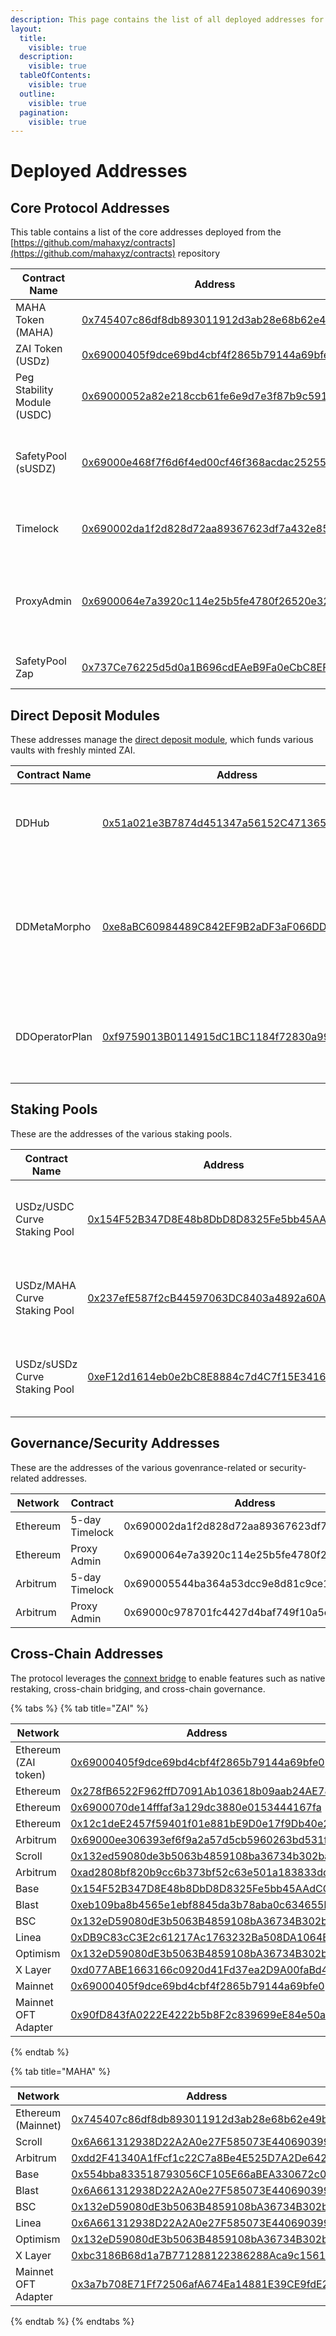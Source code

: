 ```yaml
---
description: This page contains the list of all deployed addresses for the protocol.
layout:
  title:
    visible: true
  description:
    visible: true
  tableOfContents:
    visible: true
  outline:
    visible: true
  pagination:
    visible: true
---
```


# Deployed Addresses

## Core Protocol Addresses

This table contains a list of the core addresses deployed from the [https://github.com/mahaxyz/contracts](https://github.com/mahaxyz/contracts) repository

| Contract Name               | Address                                                                                                               | Comments                                                        |
| --------------------------- | --------------------------------------------------------------------------------------------------------------------- | --------------------------------------------------------------- |
| MAHA Token (MAHA)           | [0x745407c86df8db893011912d3ab28e68b62e49b0](https://etherscan.io/token/0x745407c86df8db893011912d3ab28e68b62e49b0)   | The governance token                                            |
| ZAI Token (USDz)            | [0x69000405f9dce69bd4cbf4f2865b79144a69bfe0](https://etherscan.io/token/0x69000405f9dce69bd4cbf4f2865b79144a69bfe0)   | The USD stablecoin                                              |
| Peg Stability Module (USDC) | [0x69000052a82e218ccb61fe6e9d7e3f87b9c5916f](https://etherscan.io/address/0x69000052a82e218ccb61fe6e9d7e3f87b9c5916f) | Used to mint ZAI with USDC collateral                           |
| SafetyPool (sUSDZ)          | [0x69000e468f7f6d6f4ed00cf46f368acdac252553](https://etherscan.io/address/0x69000e468f7f6d6f4ed00cf46f368acdac252553) | Safety Pool used to stake ZAI to protect against bad debt       |
| Timelock                    | [0x690002da1f2d828d72aa89367623df7a432e85a9](https://etherscan.io/address/0x690002da1f2d828d72aa89367623df7a432e85a9) | All protocol ownership rests in this timelock                   |
| ProxyAdmin                  | [0x6900064e7a3920c114e25b5fe4780f26520e3231](https://etherscan.io/address/0x6900064e7a3920c114e25b5fe4780f26520e3231) | Used as the admin for all deployed proxies. Owned by governance |
| SafetyPool Zap              | [0x737Ce76225d5d0a1B696cdEAeB9Fa0eCbC8EF424](https://etherscan.io/address/0x737Ce76225d5d0a1B696cdEAeB9Fa0eCbC8EF424) | Used to zap into the safety pool.                               |

## Direct Deposit Modules <a href="#layer-2-addresses" id="layer-2-addresses"></a>

These addresses manage the [direct deposit module](deployed-addresses.md#layer-2-addresses), which funds various vaults with freshly minted ZAI.

| Contract Name  | Address                                                                                                               | Comments                                                                                  |
| -------------- | --------------------------------------------------------------------------------------------------------------------- | ----------------------------------------------------------------------------------------- |
| DDHub          | [0x51a021e3B7874d451347a56152C47136593b6740](https://etherscan.io/address/0x51a021e3B7874d451347a56152C47136593b6740) | Direct Deposit module that mints ZAI to be used for lending                               |
| DDMetaMorpho   | [0xe8aBC60984489C842EF9B2aDF3aF066DD260744B](https://etherscan.io/address/0xe8abc60984489c842ef9b2adf3af066dd260744b) | Direct Deposit MetaMorpho Pool that uses te minted ZAI to supply into a MetaMorpho vault. |
| DDOperatorPlan | [0xf9759013B0114915dC1BC1184f72830a999f4111](https://etherscan.io/address/0xf9759013B0114915dC1BC1184f72830a999f4111) | A simple operator plan that sets the target on the MetaMorpho vaults                      |

## Staking Pools <a href="#layer-2-addresses" id="layer-2-addresses"></a>

These are the addresses of the various staking pools.

| Contract Name                 | Address                                                                                                               | Comments                                                                                                                          |
| ----------------------------- | --------------------------------------------------------------------------------------------------------------------- | --------------------------------------------------------------------------------------------------------------------------------- |
| USDz/USDC Curve Staking Pool  | [0x154F52B347D8E48b8DbD8D8325Fe5bb45AAdCCDa](https://etherscan.io/address/0x154F52B347D8E48b8DbD8D8325Fe5bb45AAdCCDa) | The staking pool for the [USDz/USDC Liquidity Pool](https://curve.fi/#/ethereum/pools/factory-stable-ng-229/deposit) on Curve.fi  |
| USDz/MAHA Curve Staking Pool  | [0x237efE587f2cB44597063DC8403a4892a60A5a4f](https://etherscan.io/address/0x237efE587f2cB44597063DC8403a4892a60A5a4f) | The staking pool for the [USDz/MAHA Liquidity Pool](https://curve.fi/#/ethereum/pools/factory-twocrypto-54/deposit) on Curve.fi   |
| USDz/sUSDz Curve Staking Pool | [0xeF12d1614eb0e2bC8E8884c7d4C7f15E34164F40](https://etherscan.io/address/0xeF12d1614eb0e2bC8E8884c7d4C7f15E34164F40) | The staking pool for the [USDz/sUSDz Liquidity Pool](https://curve.fi/#/ethereum/pools/factory-stable-ng-230/deposit) on Curve.fi |

## Governance/Security Addresses <a href="#layer-2-addresses" id="layer-2-addresses"></a>

These are the addresses of the various govenrance-related or security-related addresses.

<table><thead><tr><th width="134">Network</th><th width="156">Contract</th><th>Address</th></tr></thead><tbody><tr><td>Ethereum</td><td>5-day Timelock</td><td>0x690002da1f2d828d72aa89367623df7a432e85a9</td></tr><tr><td>Ethereum</td><td>Proxy Admin</td><td>0x6900064e7a3920c114e25b5fe4780f26520e3231</td></tr><tr><td>Arbitrum</td><td>5-day Timelock</td><td>0x690005544ba364a53dcc9e8d81c9ce1e90018ab7</td></tr><tr><td>Arbitrum</td><td>Proxy Admin</td><td>0x69000c978701fc4427d4baf749f10a5cec582863</td></tr></tbody></table>

## Cross-Chain Addresses <a href="#layer-2-addresses" id="layer-2-addresses"></a>

The protocol leverages the [connext bridge](https://www.connext.network/) to enable features such as native restaking, cross-chain bridging, and cross-chain governance.

{% tabs %}
{% tab title="ZAI" %}
<table><thead><tr><th width="200">Network</th><th>Address</th><th data-hidden>Contract</th></tr></thead><tbody><tr><td>Ethereum (ZAI token)</td><td><a href="https://etherscan.io/token/0x69000405f9dce69bd4cbf4f2865b79144a69bfe0">0x69000405f9dce69bd4cbf4f2865b79144a69bfe0</a></td><td>ZaiStablecoin (USDz)</td></tr><tr><td>Ethereum</td><td><a href="https://etherscan.io/address/0x278fb6522f962ffd7091ab103618b09aab24ae78">0x278fB6522F962ffD7091Ab103618b09aab24AE78</a></td><td>ZAI Lockbox</td></tr><tr><td>Ethereum </td><td><a href="https://etherscan.io/address/0x6900070de14fffaf3a129dc3880e0153444167fa#code">0x6900070de14fffaf3a129dc3880e0153444167fa</a></td><td>XERC20 (xUSDz)</td></tr><tr><td>Ethereum</td><td><a href="https://etherscan.io/address/0x12c1dee2457f59401f01e881be9d0e17f9db40e2#code">0x12c1deE2457f59401f01e881bE9D0e17f9Db40e2</a></td><td>L1BridgeCollateral</td></tr><tr><td>Arbitrum</td><td><a href="https://arbiscan.io/address/0x69000ee306393ef6f9a2a57d5cb5960263bd531f#code">0x69000ee306393ef6f9a2a57d5cb5960263bd531f</a></td><td>XERC20 (USDz)</td></tr><tr><td>Scroll</td><td><a href="https://scrollscan.com/token/0x132ed59080de3b5063b4859108ba36734b302bac">0x132ed59080de3b5063b4859108ba36734b302bac</a></td><td></td></tr><tr><td>Arbitrum</td><td><a href="https://arbiscan.io/token/0xad2808bf820b9cc6b373bf52c63e501a183833dd">0xad2808bf820b9cc6b373bf52c63e501a183833dd</a></td><td></td></tr><tr><td>Base</td><td><a href="https://basescan.org/token/0x154F52B347D8E48b8DbD8D8325Fe5bb45AAdCCDa">0x154F52B347D8E48b8DbD8D8325Fe5bb45AAdCCDa</a></td><td></td></tr><tr><td>Blast</td><td><a href="https://blastscan.io/token/0xeb109ba8b4565e1ebf8845da3b78aba0c634655b">0xeb109ba8b4565e1ebf8845da3b78aba0c634655b</a></td><td></td></tr><tr><td>BSC</td><td><a href="https://bscscan.com/token/0x132eD59080dE3b5063B4859108bA36734B302bAC">0x132eD59080dE3b5063B4859108bA36734B302bAC</a></td><td></td></tr><tr><td>Linea</td><td><a href="https://lineascan.build/token/0xDB9C83cC3E2c61217Ac1763232Ba508DA1064BA1">0xDB9C83cC3E2c61217Ac1763232Ba508DA1064BA1</a></td><td></td></tr><tr><td>Optimism</td><td><a href="https://optimistic.etherscan.io/token/0x132eD59080dE3b5063B4859108bA36734B302bAC">0x132eD59080dE3b5063B4859108bA36734B302bAC</a></td><td></td></tr><tr><td>X Layer</td><td><a href="https://www.oklink.com/xlayer/token/0xd077ABE1663166c0920d41Fd37ea2D9A00faBd40">0xd077ABE1663166c0920d41Fd37ea2D9A00faBd40</a></td><td></td></tr><tr><td>Mainnet</td><td><a href="https://etherscan.io/token/0x69000405f9dce69bd4cbf4f2865b79144a69bfe0">0x69000405f9dce69bd4cbf4f2865b79144a69bfe0</a></td><td></td></tr><tr><td>Mainnet OFT Adapter</td><td><a href="https://etherscan.io/address/0x90fD843fA0222E4222b5b8F2c839699eE84e50a0">0x90fD843fA0222E4222b5b8F2c839699eE84e50a0</a></td><td></td></tr></tbody></table>
{% endtab %}

{% tab title="MAHA" %}
<table><thead><tr><th width="153">Network</th><th>Address</th><th data-hidden>Contract</th></tr></thead><tbody><tr><td>Ethereum (Mainnet)</td><td><a href="https://etherscan.io/token/0x745407c86df8db893011912d3ab28e68b62e49b0">0x745407c86df8db893011912d3ab28e68b62e49b0</a></td><td>MAHAToken</td></tr><tr><td>Scroll</td><td><a href="https://scrollscan.com/token/0x6A661312938D22A2A0e27F585073E4406903990a">0x6A661312938D22A2A0e27F585073E4406903990a</a></td><td></td></tr><tr><td>Arbitrum</td><td><a href="https://arbiscan.io/token/0xdd2F41340A1fFcf1c22C7a8Be4E525D7A2De642b">0xdd2F41340A1fFcf1c22C7a8Be4E525D7A2De642b</a></td><td></td></tr><tr><td>Base</td><td><a href="https://basescan.org/token/0x554bba833518793056CF105E66aBEA330672c0dE">0x554bba833518793056CF105E66aBEA330672c0dE</a></td><td></td></tr><tr><td>Blast</td><td><a href="https://blastscan.io/token/0x6A661312938D22A2A0e27F585073E4406903990a">0x6A661312938D22A2A0e27F585073E4406903990a</a></td><td></td></tr><tr><td>BSC</td><td><a href="https://bscscan.com/token/0x132eD59080dE3b5063B4859108bA36734B302bAC">0x132eD59080dE3b5063B4859108bA36734B302bAC</a></td><td></td></tr><tr><td>Linea</td><td><a href="https://lineascan.build/token/0x6A661312938D22A2A0e27F585073E4406903990a">0x6A661312938D22A2A0e27F585073E4406903990a</a></td><td></td></tr><tr><td>Optimism</td><td><a href="https://optimistic.etherscan.io/token/0x132eD59080dE3b5063B4859108bA36734B302bAC">0x132eD59080dE3b5063B4859108bA36734B302bAC</a></td><td></td></tr><tr><td>X Layer</td><td><a href="https://www.oklink.com/xlayer/token/0xbc3186B68d1a7B771288122386288Aca9c1561a9">0xbc3186B68d1a7B771288122386288Aca9c1561a9</a></td><td></td></tr><tr><td>Mainnet OFT Adapter</td><td><a href="https://etherscan.io/address/0x3a7b708E71Ff72506afA674Ea14881E39CE9fdE2">0x3a7b708E71Ff72506afA674Ea14881E39CE9fdE2</a></td><td></td></tr></tbody></table>
{% endtab %}
{% endtabs %}
